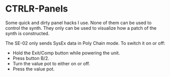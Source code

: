 # CTRLR-Panels

Some quick and dirty panel hacks I use. None of them can be used to control the synth. They only can be used to visualize how a patch of the synth is constructed.

The SE-02 only sends SysEx data in Poly Chain mode. To switch it on or off:

- Hold the Exit/Comp button while powering the unit.
- Press button B/2.
- Turn the value pot to either on or off.
- Press the value pot.
